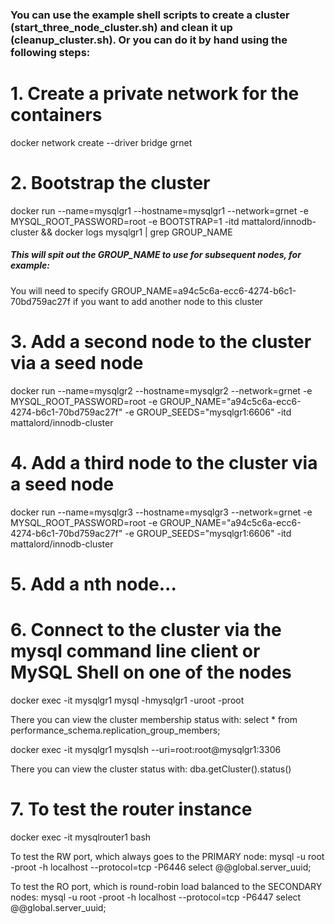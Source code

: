 ### You can use the example shell scripts to create a cluster (start_three_node_cluster.sh) and clean it up (cleanup_cluster.sh). Or you can do it by hand using the following steps:

# 1. Create a private network for the containers 
docker network create --driver bridge grnet

# 2. Bootstrap the cluster
docker run --name=mysqlgr1 --hostname=mysqlgr1 --network=grnet -e MYSQL_ROOT_PASSWORD=root -e BOOTSTRAP=1 -itd mattalord/innodb-cluster && docker logs mysqlgr1 | grep GROUP_NAME

##### This will spit out the GROUP_NAME to use for subsequent nodes, for example:
  You will need to specify GROUP_NAME=a94c5c6a-ecc6-4274-b6c1-70bd759ac27f if you want to add another node to this cluster

# 3. Add a second node to the cluster via a seed node
docker run --name=mysqlgr2 --hostname=mysqlgr2 --network=grnet -e MYSQL_ROOT_PASSWORD=root -e GROUP_NAME="a94c5c6a-ecc6-4274-b6c1-70bd759ac27f" -e GROUP_SEEDS="mysqlgr1:6606" -itd mattalord/innodb-cluster

# 4. Add a third node to the cluster via a seed node
docker run --name=mysqlgr3 --hostname=mysqlgr3 --network=grnet -e MYSQL_ROOT_PASSWORD=root -e GROUP_NAME="a94c5c6a-ecc6-4274-b6c1-70bd759ac27f" -e GROUP_SEEDS="mysqlgr1:6606" -itd mattalord/innodb-cluster

# 5. Add a nth node...

# 6. Connect to the cluster via the mysql command line client or MySQL Shell on one of the nodes
docker exec -it mysqlgr1 mysql -hmysqlgr1 -uroot -proot

There you can view the cluster membership status with:
select * from performance_schema.replication_group_members;

docker exec -it mysqlgr1 mysqlsh --uri=root:root@mysqlgr1:3306

There you can view the cluster status with:
dba.getCluster().status()

# 7. To test the router instance
docker exec -it mysqlrouter1 bash

To test the RW port, which always goes to the PRIMARY node:
mysql -u root -proot -h localhost --protocol=tcp -P6446
select @@global.server_uuid;

To test the RO port, which is round-robin load balanced to the SECONDARY nodes:
mysql -u root -proot -h localhost --protocol=tcp -P6447
select @@global.server_uuid;
